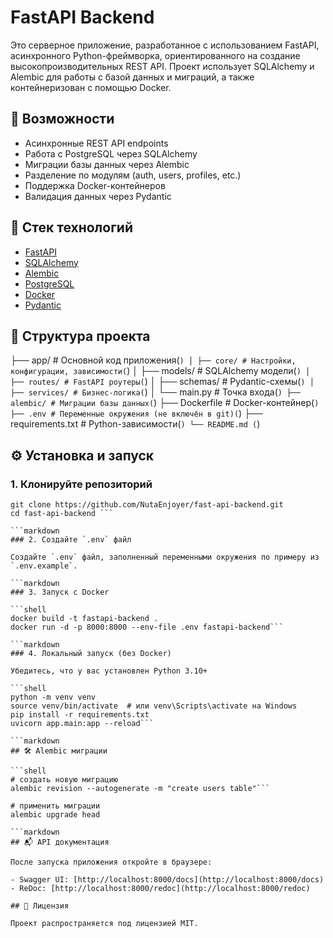 # FastAPI Backend

Это серверное приложение, разработанное с использованием FastAPI, асинхронного Python-фреймворка, ориентированного на создание высокопроизводительных REST API. Проект использует SQLAlchemy и Alembic для работы с базой данных и миграций, а также контейнеризован с помощью Docker.

## 📌 Возможности

- Асинхронные REST API endpoints
- Работа с PostgreSQL через SQLAlchemy
- Миграции базы данных через Alembic
- Разделение по модулям (auth, users, profiles, etc.)
- Поддержка Docker-контейнеров
- Валидация данных через Pydantic

## 🚀 Стек технологий

- [FastAPI](https://fastapi.tiangolo.com/)
- [SQLAlchemy](https://www.sqlalchemy.org/)
- [Alembic](https://alembic.sqlalchemy.org/)
- [PostgreSQL](https://www.postgresql.org/)
- [Docker](https://www.docker.com/)
- [Pydantic](https://docs.pydantic.dev/)

## 📁 Структура проекта

├── app/ # Основной код приложения(```)
│ ├── core/ # Настройки, конфигурации, зависимости(```)
│ ├── models/ # SQLAlchemy модели(```)
│ ├── routes/ # FastAPI роутеры(```)
│ ├── schemas/ # Pydantic-схемы(```)
│ ├── services/ # Бизнес-логика(```)
│ └── main.py # Точка входа(```)
├── alembic/ # Миграции базы данных(```)
├── Dockerfile # Docker-контейнер(```)
├── .env # Переменные окружения (не включён в git)(```)
├── requirements.txt # Python-зависимости(```)
└── README.md (```)

## ⚙️ Установка и запуск

### 1. Клонируйте репозиторий

```shell
git clone https://github.com/NutaEnjoyer/fast-api-backend.git
cd fast-api-backend ```

```markdown
### 2. Создайте `.env` файл

Создайте `.env` файл, заполненный переменными окружения по примеру из `.env.example`.

```markdown
### 3. Запуск с Docker

```shell
docker build -t fastapi-backend .
docker run -d -p 8000:8000 --env-file .env fastapi-backend```

```markdown
### 4. Локальный запуск (без Docker)

Убедитесь, что у вас установлен Python 3.10+

```shell
python -m venv venv
source venv/bin/activate  # или venv\Scripts\activate на Windows
pip install -r requirements.txt
uvicorn app.main:app --reload```

```markdown
## 🛠 Alembic миграции

```shell
# создать новую миграцию
alembic revision --autogenerate -m "create users table"```

# применить миграции
alembic upgrade head

```markdown
## 📬 API документация

После запуска приложения откройте в браузере:

- Swagger UI: [http://localhost:8000/docs](http://localhost:8000/docs)
- ReDoc: [http://localhost:8000/redoc](http://localhost:8000/redoc)

## 📄 Лицензия

Проект распространяется под лицензией MIT.